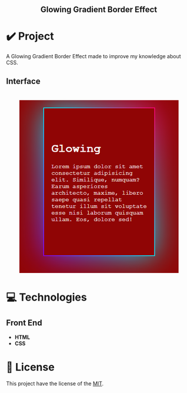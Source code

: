 <h2 align="center"> Glowing Gradient Border Effect </h2>

# ✔️ Project
A Glowing Gradient Border Effect made to improve my knowledge about CSS.

## Interface 
<h1 align="center">
    <img alt="Glowing Image" title="Glowing_Gradient_Interface" src="github/interface.PNG">
</h1>

# 💻 Technologies
## Front End
- **HTML**
- **CSS**   

# 📝 License
This project have the license of the [MIT](./LICENSE). 
